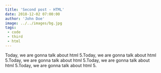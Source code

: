 ```yaml
---
title: 'Second post - HTML'
date: 2018-12-02 07:00:00
author: 'John Doe'
image: ../../images/bg.jpg
tags:
 - code
 - third
 - html
---
```


Today, we are gonna talk about html 5.Today, we are gonna talk about html 5.Today, we are gonna talk about html 5.Today, we are gonna talk about html 5.Today, we are gonna talk about html 5.